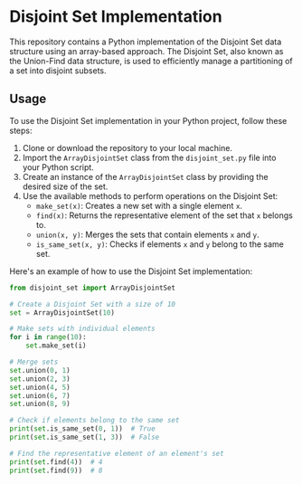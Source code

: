 # Disjoint Set Implementation

This repository contains a Python implementation of the Disjoint Set data structure using an array-based approach. The Disjoint Set, also known as the Union-Find data structure, is used to efficiently manage a partitioning of a set into disjoint subsets.

## Usage

To use the Disjoint Set implementation in your Python project, follow these steps:

1. Clone or download the repository to your local machine.
2. Import the `ArrayDisjointSet` class from the `disjoint_set.py` file into your Python script.
3. Create an instance of the `ArrayDisjointSet` class by providing the desired size of the set.
4. Use the available methods to perform operations on the Disjoint Set:
   - `make_set(x)`: Creates a new set with a single element `x`.
   - `find(x)`: Returns the representative element of the set that `x` belongs to.
   - `union(x, y)`: Merges the sets that contain elements `x` and `y`.
   - `is_same_set(x, y)`: Checks if elements `x` and `y` belong to the same set.

Here's an example of how to use the Disjoint Set implementation:

```python
from disjoint_set import ArrayDisjointSet

# Create a Disjoint Set with a size of 10
set = ArrayDisjointSet(10)

# Make sets with individual elements
for i in range(10):
    set.make_set(i)

# Merge sets
set.union(0, 1)
set.union(2, 3)
set.union(4, 5)
set.union(6, 7)
set.union(8, 9)

# Check if elements belong to the same set
print(set.is_same_set(0, 1))  # True
print(set.is_same_set(1, 3))  # False

# Find the representative element of an element's set
print(set.find(4))  # 4
print(set.find(9))  # 8
```
